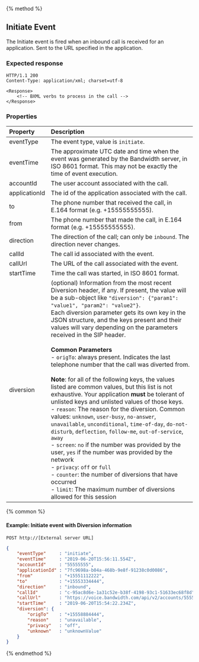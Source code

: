 {% method %}
## Initiate Event

The Initiate event is fired when an inbound call is received for an application. Sent to the URL specified in the application.

### Expected response

```http
HTTP/1.1 200
Content-Type: application/xml; charset=utf-8

<Response>
    <!-- BXML verbs to process in the call -->
</Response>
```

### Properties
| Property          | Description |
|:------------------|:------------|
| eventType         | The event type, value is `initiate`. |
| eventTime         | The approximate UTC date and time when the event was generated by the Bandwidth server, in ISO 8601 format. This may not be exactly the time of event execution. |
| accountId         | The user account associated with the call. |
| applicationId     | The id of the application associated with the call. |
| to                | The phone number that received the call, in E.164 format (e.g. +15555555555). |
| from              | The phone number that made the call, in E.164 format (e.g. +15555555555). |
| direction         | The direction of the call; can only be `inbound`. The direction never changes. |
| callId            | The call id associated with the event. |
| callUrl           | The URL of the call associated with the event. |
| startTime         | Time the call was started, in ISO 8601 format. |
| diversion         | (optional) Information from the most recent Diversion header, if any. If present, the value will be a sub-object like `"diversion": {"param1": "value1", "param2": "value2"}`.<br>Each diversion parameter gets its own key in the JSON structure, and the keys present and their values will vary depending on the parameters received in the SIP header.<br><br>**Common Parameters**<br>- `origTo`: always present. Indicates the last telephone number that the call was diverted from.<br><br>**Note**: for all of the following keys, the values listed are common values, but this list is not exhaustive. Your application **must** be tolerant of unlisted keys and unlisted values of those keys.<br>- `reason`: The reason for the diversion. Common values: `unknown`, `user-busy`, `no-answer`, `unavailable`, `unconditional`, `time-of-day`, `do-not-disturb`, `deflection`, `follow-me`, `out-of-service`, `away`<br>- `screen`: `no` if the number was provided by the user, `yes` if the number was provided by the network<br>- `privacy`: `off` or `full`<br>- `counter`: the number of diversions that have occurred<br>- `limit`: The maximum number of diversions allowed for this session |

{% common %}

#### Example: Initiate event with Diversion information

```
POST http://[External server URL]
```

```json
{
	"eventType"     : "initiate",
	"eventTime"     : "2019-06-20T15:56:11.554Z",
	"accountId"     : "55555555",
	"applicationId" : "7fc9698a-b04a-468b-9e8f-91238c0d0086",
	"from"          : "+15551112222",
	"to"            : "+15553334444",
	"direction"     : "inbound",
	"callId"        : "c-95ac8d6e-1a31c52e-b38f-4198-93c1-51633ec68f8d",
	"callUrl"       : "https://voice.bandwidth.com/api/v2/accounts/55555555/calls/c-95ac8d6e-1a31c52e-b38f-4198-93c1-51633ec68f8d",
	"startTime"     : "2019-06-20T15:54:22.234Z",
	"diversion": {
		"origTo"    : "+15558884444",
		"reason"    : "unavailable",
		"privacy"   : "off",
		"unknown"   : "unknownValue"
	}
}
```

{% endmethod %}

